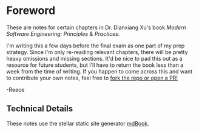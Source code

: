 # Foreword

These are notes for certain chapters in Dr. Dianxiang Xu's book *Modern Software Engineering: Principles & Practices*.

I'm writing this a few days before the final exam as one part of my prep strategy. Since I'm only re-reading relevant chapters, there will be pretty heavy omissions and missing sections. It'd be nice to pad this out as a resource for future students, but I'll have to return the book less than a week from the time of writing. If you happen to come across this and want to contribute your own notes, feel free to [fork the repo or open a PR!](https://github.com/ReeceMcMillin/CS449-Notes)

-Reece

## Technical Details
These notes use the stellar static site generator [mdBook](https://rust-lang.github.io/mdBook/index.html).